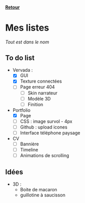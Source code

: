#### [Retour](../README.md#bibliothèque)

# Mes listes
*Tout est dans le nom*

## To do list
  - Vervada : 
    - [x] GUI
    - [x] Texture connectées
    - [ ] Page erreur 404
      - [ ] Skin narrateur
      - [ ] Modèle 3D
      - [ ] Finition
  - Portfolio
    - [x] Page 
    - [ ] CSS : image survol - 4px
    - [ ] Github : upload icones
    - [ ] Interface téléphone paysage
  - CV
    - [ ] Bannière
    - [ ] Timeline
    - [ ] Animations de scrolling 
  
## Idées 
  - 3D :
    - Boite de macaron
    - guillotine à saucisson  
